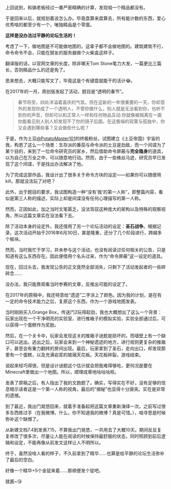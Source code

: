 上回说到，和镐老板经过一番严密精确的计算，发现咱一个精品都没有。

于是回来以后，就规划着该怎么办。毕竟盘算来盘算去，所有能计数的东西，爱心优秀啥的都至少有一个，唯独精品是个零蛋。

**这样是没办法过平静的论坛生活的！**



考虑了一下，做地图是不可能做地图的，这辈子都不会做地图的。建筑建筑不行，命令命令不会，只能在朋友的服务器做个火柴盒这样子。

翻译版的话，以官网文章的长度，除非哪天Tom Stone笔力大发，一篇更比三篇长，否则精品什么的还是免了。

思来想去，大概只能写文了，毕竟这是个有键盘就能干的活计😂。



在2017年的一月，周创版发起了活动，题目是“透明的春节”。

> 春节将至，四处洋溢着喜庆的气氛。但在这新的一年很重要的一天，你却意外的发现你成了一个透明人，不管你做什么，别人就是无法看到你，也听不到你的声音，但却可以和正常人一样和任何物品互动.你就像被隔离在一面你能看见别人别人却发现不了你的镜子后面。在这极端的寂寞与孤独中，你又会遇到哪些事？又会做些什么呢？

于是，作为土豆<u>@PotatoMaster101</u>的终极粉丝，试图建立《土豆帝国》宇宙的我，构思了这么一个场景：生存派的番茄与命令派的土豆是劲敌，而一个间谍为了某个目的，来到了一位命令研究员的家乡，然后借助命令屏蔽与**完全隐身**的道具，以为自己在万全之中，可以随意地行动。然而，由于一些蛛丝马迹，研究员早已发现了这个间谍，于是找出办法解决了他。

为了完成这部作品，我设计出了很多关于命令方块的设定——如果你可以随便用kill，那就没法玩了对吧？

此外，出于题目的要求，我试图构造一种“没有‘我’的第一人称”，即整篇内容，看似是第三人称的描述，实际上却是间谍没有任何心理描写的第一人称。

然而，正因如此，加之当时文笔匮乏，没法驾驭这种庞大的架构以及特殊的观察视角，所以这篇文章实在没法看下去。



除了活动本身的设定外，我还借用了另一个论坛活动的设定：**圣石战争**。根据记录，这次活动开始于2016年6月30日，甚是隆重，还分了几个阶段进行，跨越多个板块。

然而，当时我忙于学习，并未参与这个活动，也没有阅读过任何相关的公告，只是知道有这么东西存在。因此便借用个名头过来，作为“命令屏蔽”这一设定的道具。

现在，回过头去，我发现公告的正文竟然全部消失，只剩下了活动发起者的一些碎碎念……

没办法，我只能靠观看当时参赛的文章，反推出可能的设定了。



在2017年的原稿中，我还特意给“遗迹”二字涂上了颜色。因为我的计划，是在有一定的命令技术能力之后，复原这个东西，作为一个游戏地图发表。

当时刚刚买入Orange Box，传送门2玩得起劲，我也大概想出了这么一个背景：玩家出现在一个干净明亮的实验室，进行推箱子的模拟实验，实验全部通过后，可以获得一个蛋糕作为奖励。

然后，在一个关卡中，玩家会发现这关的推箱子谜题是损坏的，而墙壁上有一个缺口可以逃出。逃出之后，玩家会来到一个神秘遗迹的地方，进行规则更复杂的推箱子，甚至会有重力翻转的房间出现。最后，玩家拿到了圣石，走向出口，却发现那里有一个蛋糕，以及充满岩浆的玻璃天花板。天花板碎裂，游戏结束。

说起来轻巧得很，但是设计谜题这个估计就会把我难得够呛，更何况是要在Minecraft里做出一个地图。所以，顺理成章地咕咕咕啦。



发表了原稿之后，有人指出了我的文跑题了。确实，写得实在不好，没有足够的信息暗示读者这是一个第一人称的视角，最后的“揭秘”也显得十分唐突。实在是非常的遗憾。

到了最近，我出门晃悠回来，就着手准备起把这篇文章重新演绎一次。之前写过很多东西练过手（在我微博。什么，你不知道我的微博？真是可惜。），咱寻思是时候弥补这个缺憾了。

从新建文档7.4到发表7.15，不算我出门晃悠，一共用去了大概10天。期间反反复复修改了很多次，尽量让人能在阅读的时候保持最舒服的状态，同时照顾到前后逻辑和设定，不能再像从前发文这样让人不明所以。



终于，虽然没啥人看的样子，不久前拿到了精华……也算是给平静的论坛生活弥补了最后的空白。

好像一个精华+5个金锭来着……那顺便发个锭吧。

就酱~😘

